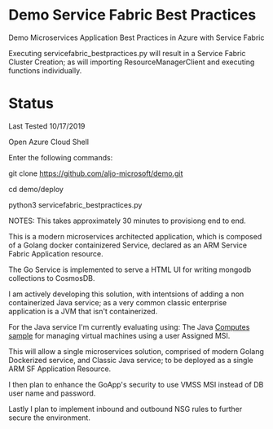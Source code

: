 # Demo Service Fabric Best Practices
Demo Microservices Application Best Practices in Azure with Service Fabric

Executing servicefabric_bestpractices.py will result in a Service Fabric Cluster Creation; as will importing
ResourceManagerClient and executing functions individually.

# Status
Last Tested 10/17/2019

Open Azure Cloud Shell

Enter the following commands:

git clone https://github.com/aljo-microsoft/demo.git

cd demo/deploy

python3 servicefabric_bestpractices.py


NOTES:
This takes approximately 30 minutes to provisiong end to end.

This is a modern microservices architected application, which is composed of a Golang docker containizered Service, declared as an ARM Service Fabric Application resource.

The Go Service is implemented to serve a HTML UI for writing mongodb collections to CosmosDB.

I am actively developing this solution, with intentsions of adding a non containerized Java service; as a very common classic enterprise application is a JVM that isn't containerized.

For the Java service I'm currently evaluating using:
The Java [Computes sample](https://github.com/Azure-Samples/compute-java-manage-user-assigned-msi-enabled-virtual-machine/blob/master/src/main/java/com/microsoft/azure/management/compute/samples/ManageUserAssignedMSIEnabledVirtualMachine.java) for managing virtual machines using a user Assigned MSI.

This will allow a single microservices solution, comprised of modern Golang Dockerized service, and Classic Java service; to be deployed as a single ARM SF Application Resource.

I then plan to enhance the GoApp's security to use VMSS MSI instead of DB user name and password.

Lastly I plan to implement inbound and outbound NSG rules to further secure the environment.
